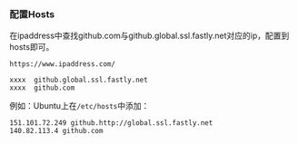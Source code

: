 ### 配置Hosts

在ipaddress中查找github.com与github.global.ssl.fastly.net对应的ip，配置到hosts即可。

```
https://www.ipaddress.com/
```

```
xxxx  github.global.ssl.fastly.net
xxxx  github.com
```

例如：Ubuntu上在`/etc/hosts`中添加：

```
151.101.72.249 github.http://global.ssl.fastly.net
140.82.113.4 github.com
```

 